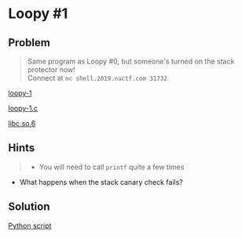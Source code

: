 # Loopy #1

## Problem

> Same program as Loopy #0, but someone's turned on the stack protector now!<br>
Connect at `nc shell.2019.nactf.com 31732`

[loopy-1](loopy-1)

[loopy-1.c](loopy-1.c)

[libc.so.6](libc.so.6)

## Hints

> - You will need to call `printf` quite a few times<br>
- What happens when the stack canary check fails?

## Solution

[Python script](solver.py)

